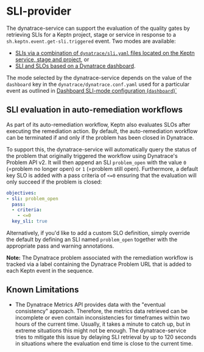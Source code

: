 # SLI-provider

The dynatrace-service can support the evaluation of the quality gates by retrieving SLIs for a Keptn project, stage or service in response to a `sh.keptn.event.get-sli.triggered` event. Two modes are available: 

- [SLIs via a combination of `dynatrace/sli.yaml` files located on the Keptn service, stage and project](slis-via-files.md), or 
- [SLI and SLOs based on a Dynatrace dashboard](slis-via-dashboard.md).

The mode selected by the dynatrace-service depends on the value of the `dashboard` key in the `dynatrace/dynatrace.conf.yaml` used for a particular event as outlined in [Dashboard SLI-mode configuration (`dashboard`)`](dynatrace-conf-yaml-file.md#dashboard-sli-mode-configuration-dashboard)


## SLI evaluation in auto-remediation workflows

As part of its auto-remediation workflow, Keptn also evaluates SLOs after executing the remediation action. By default, the auto-remediation workflow can be terminated if and only if the problem has been closed in Dynatrace.

To support this, the dynatrace-service will automatically query the status of the problem that originally triggered the workflow using Dynatrace's Problem API v2. It will then append an SLI `problem_open` with the value `0` (=problem no longer open) or `1` (=problem still open). Furthermore, a default key SLO is added with a  pass criteria of `<=0` ensuring that the evaluation will only succeed if the problem is closed:

```yaml
objectives:
- sli: problem_open
  pass:
  - criteria:
    - <=0
  key_sli: true
```

Alternatively, if you'd like to add a custom SLO definition, simply override the default by defining an SLI named `problem_open` together with the appropriate pass and warning annotations.

**Note:** The Dynatrace problem associated with the remediation workflow is tracked via a label containing the Dynatrace Problem URL that is added to each Keptn event in the sequence.


## Known Limitations

- The Dynatrace Metrics API provides data with the "eventual consistency" approach. Therefore, the metrics data retrieved can be incomplete or even contain inconsistencies for timeframes within two hours of the current time. Usually, it takes a minute to catch up, but in extreme situations this might not be enough. The dynatrace-service tries to mitigate this issue by delaying SLI retrieval by up to 120 seconds in situations where the evaluation end time is close to the current time.

